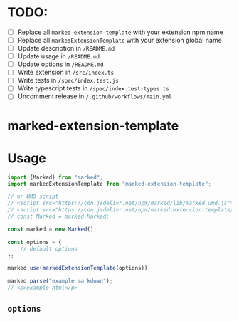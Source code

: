 <!-- You may also delete any comments you don't need anymore. -->

# TODO:

- [ ] Replace all `marked-extension-template` with your extension npm name
- [ ] Replace all `markedExtensionTemplate` with your extension global name
- [ ] Update description in `/README.md`
- [ ] Update usage in `/README.md`
- [ ] Update options in `/README.md`
- [ ] Write extension in `/src/index.ts`
- [ ] Write tests in `/spec/index.test.js`
- [ ] Write typescript tests in `/spec/index.test-types.ts`
- [ ] Uncomment release in `/.github/workflows/main.yml`

<!-- Delete this line and above -->

# marked-extension-template
<!-- Description -->

# Usage
<!-- Show most examples of how to use this extension -->

```js
import {Marked} from "marked";
import markedExtensionTemplate from "marked-extension-template";

// or UMD script
// <script src="https://cdn.jsdelivr.net/npm/marked/lib/marked.umd.js"></script>
// <script src="https://cdn.jsdelivr.net/npm/marked-extension-template/lib/index.umd.js"></script>
// const Marked = marked.Marked;

const marked = new Marked();

const options = {
	// default options
};

marked.use(markedExtensionTemplate(options));

marked.parse("example markdown");
// <p>example html</p>
```

## `options`

<!-- If there are no options you can delete this section -->
